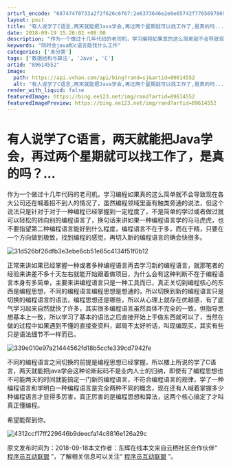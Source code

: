 ```yaml
---
arturl_encode: "68747470733a2f2f626c6f67:2e6373646e2e6e65742f77656978696e5f3334303535373837:2f61727469636c652f64657461696c732f3839363134353532"
layout: post
title: "有人说学了C语言,两天就能把Java学会,再过两个星期就可以找工作了,是真的吗..."
date: 2018-09-19 15:26:02 +08:00
description: "作为一个做过十几年代码的老司机，学习编程如果真的这么简单就不会导致现在各大公司还在喊着招不到人的情况"
keywords: "同时会java和c语言能找什么工作"
categories: ['未分类']
tags: ['数据结构与算法', 'Java', 'C']
artid: "89614552"
image:
  path: https://api.vvhan.com/api/bing?rand=sj&artid=89614552
  alt: "有人说学了C语言,两天就能把Java学会,再过两个星期就可以找工作了,是真的吗..."
render_with_liquid: false
featuredImage: https://bing.ee123.net/img/rand?artid=89614552
featuredImagePreview: https://bing.ee123.net/img/rand?artid=89614552
---
```


# 有人说学了C语言，两天就能把Java学会，再过两个星期就可以找工作了，是真的吗？...

作为一个做过十几年代码的老司机，学习编程如果真的这么简单就不会导致现在各大公司还在喊着招不到人的情况了，虽然编程领域里面有触类旁通的说法，但这个说法只是针对于对于一种编程已经掌握到一定程度了，不是简单的学过或者做过就可以轻松的转向别的编程语言了，换句话来讲如果一种编程语言学的马马虎虎，也不要指望第二种编程语言能好到什么程度，编程语言不在于多，而在于精，只要在一个方向做到极致，找到编程的感觉，再切入新的编程语言的确会快很多。

![31d526bf26dfb3e3ebe6cb51e65c4134f51f0b12](https://i-blog.csdnimg.cn/blog_migrate/7fdebef554a5ecddcb59124980e70c5d.png)

正常来讲如果已经掌握一种或者多种编程语言再去学习新的编程语言，就那笔者的经验来讲差不多十天左右就能开始跟着做项目，为什么会有这种判断不在于编程语言本身有多简单，主要来讲编程语言只是一种工具而已，真正关切到编程核心的东西是编程思想，不同的编程语言编程思想是想通的，所以切换到新的编程语言只是切换的编程语言的语法，编程思想还是哪些，所以从心理上就存在优越感，有了底气学习起来自然就快了许多，其实很多编程语言虽然具体不完全的一致，但指导思想基本上一致，所以学习了基本的语法之后直接开始上手做东西就可以了，当然在做的过程中如果遇到不懂的直接查资料，邮局不太好听话，叫现编现买，其实有些只是语法细节不一样而已。

![339e010e97a21444562fd18b5ccfe339cd7942fe](https://i-blog.csdnimg.cn/blog_migrate/70763fde0ed4e84ddbdb93b9bf42c846.png)
  

不同的编程语言之间切换的前提是编程思想已经掌握，所以楼上所说的学了C语言，两天就能把java学会这种论断起码不是业内人士的归纳，即使有了编程思想也不可能两天的时间就能搞定一门新的编程语言，不符合编程语言的规律，学了一种编程语言和学明白一种编程语言是完全两种不同的概念，现在还有人喊着掌握多少种编程语言才显得多厉害，真正厉害的是编程思想和算法，这两个核心搞定了才叫真正懂编程。

希望能帮到你。

![4312ccf17ff229646b9deecfa14c8816e126a29c](https://i-blog.csdnimg.cn/blog_migrate/7663214282bd010b092a9d5e454a7778.png)
  
  
原文发布时间为：2018-09-18本文作者：东辉在线本文来自云栖社区合作伙伴“
[程序员互动联盟](https://mp.weixin.qq.com/s?__biz=MzA3NjQ4OTE3NA==&mid=2650743244&idx=1&sn=71d0fcedfa549f7f2869476cacd67b12&chksm=876b0975b01c806389a6149c1544a9dfd3d470c8c970044895ac75138ea2691e06877161b075&scene=0#rd)
”，了解相关信息可以关注“
[程序员互动联盟](https://mp.weixin.qq.com/s?__biz=MzA3NjQ4OTE3NA==&mid=2650743244&idx=1&sn=71d0fcedfa549f7f2869476cacd67b12&chksm=876b0975b01c806389a6149c1544a9dfd3d470c8c970044895ac75138ea2691e06877161b075&scene=0#rd)
”。